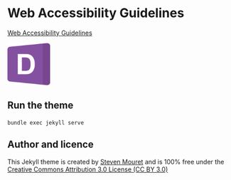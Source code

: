 # Web Accessibility Guidelines

[Web Accessibility Guidelines](https://stevenmouret.github.io/web-accessibility-guidelines/)

<img src="./favicon.svg" width="96" alt="">

## Run the theme
```
bundle exec jekyll serve
```

## Author and licence
This Jekyll theme is created by [Steven Mouret](https://twitter.com/stevenmouret) and is 100% free under the [Creative Commons Attribution 3.0 License (CC BY 3.0)](http://creativecommons.org/licenses/by/3.0/)
